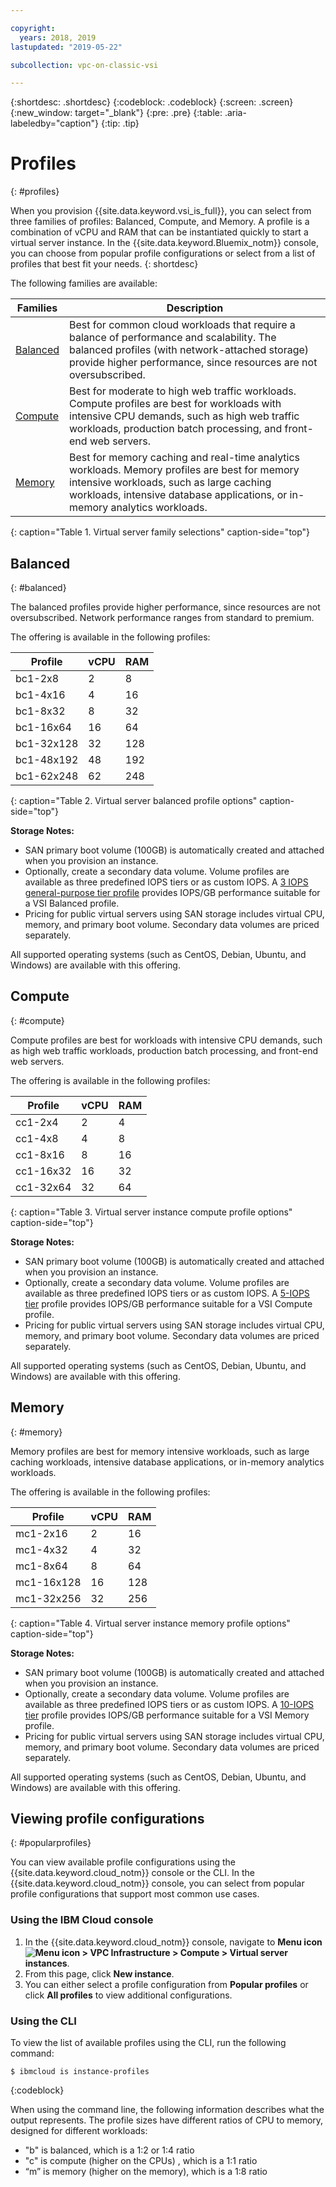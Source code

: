 ```yaml
---

copyright:
  years: 2018, 2019
lastupdated: "2019-05-22"

subcollection: vpc-on-classic-vsi

---
```


{:shortdesc: .shortdesc}
{:codeblock: .codeblock}
{:screen: .screen}
{:new_window: target="_blank"}
{:pre: .pre}
{:table: .aria-labeledby="caption"}
{:tip: .tip}

# Profiles
{: #profiles}

When you provision {{site.data.keyword.vsi_is_full}}, you can select from three families of profiles: Balanced, Compute, and Memory. A profile is a combination of vCPU and RAM that can be instantiated quickly to start a virtual server instance. In the {{site.data.keyword.Bluemix_notm}} console, you can choose from popular profile configurations or select from a list of profiles that best fit your needs.
{: shortdesc}

The following families are available:

| Families | Description |
| -------- | ----------- |
| [Balanced](#balanced) | Best for common cloud workloads that require a balance of performance and scalability. The balanced profiles (with network-attached storage) provide higher performance, since resources are not oversubscribed. |
| [Compute](#compute)  | Best for moderate to high web traffic workloads. Compute profiles are best for workloads with intensive CPU demands, such as high web traffic workloads, production batch processing, and front-end web servers. |
| [Memory](#memory) | Best for memory caching and real-time analytics workloads. Memory profiles are best for memory intensive workloads, such as large caching workloads, intensive database applications, or in-memory analytics workloads. |
{: caption="Table 1. Virtual server family selections" caption-side="top"}

## Balanced
{: #balanced}

The balanced profiles provide higher performance, since resources are not oversubscribed. Network performance ranges from standard to premium.

The offering is available in the following profiles:

| Profile | vCPU | RAM |
|---------|---------|---------|
| bc1-2x8 | 2 | 8 |
| bc1-4x16 | 4 | 16 |
| bc1-8x32 | 8 | 32 |
| bc1-16x64 | 16 | 64 |
| bc1-32x128 | 32  | 128 |
| bc1-48x192 | 48 | 192 |
| bc1-62x248 | 62 | 248 |
{: caption="Table 2. Virtual server balanced profile options" caption-side="top"}

**Storage Notes:**

* SAN primary boot volume (100GB) is automatically created and attached when you provision an instance.
* Optionally, create a secondary data volume. Volume profiles are available as three predefined IOPS tiers or as custom IOPS. A [3 IOPS general-purpose tier profile](/docs/vpc-on-classic-block-storage?topic=vpc-on-classic-block-storage-block-storage-profiles#tiers) provides IOPS/GB performance suitable for a VSI Balanced profile.
* Pricing for public virtual servers using SAN storage includes virtual CPU, memory, and primary boot volume. Secondary data volumes are priced separately.

All supported operating systems (such as CentOS, Debian, Ubuntu, and Windows) are available with this offering.

## Compute
{: #compute}

Compute profiles are best for workloads with intensive CPU demands, such as high web traffic workloads, production batch processing, and 
front-end web servers.

The offering is available in the following profiles:

| Profile | vCPU | RAM |
|---------|---------|---------|
| cc1-2x4 | 2 | 4 |
| cc1-4x8 | 4 | 8 | 
| cc1-8x16 | 8 | 16 |
| cc1-16x32 | 16 | 32 |
| cc1-32x64 | 32  | 64 |
{: caption="Table 3. Virtual server instance compute profile options" caption-side="top"}

**Storage Notes:** 

* SAN primary boot volume (100GB) is automatically created and attached when you provision an instance.
* Optionally, create a secondary data volume. Volume profiles are available as three predefined IOPS tiers or as custom IOPS. A [5-IOPS tier](/docs/vpc-on-classic-block-storage?topic=vpc-on-classic-block-storage-block-storage-profiles#tiers) profile provides IOPS/GB performance suitable for a VSI Compute profile.
* Pricing for public virtual servers using SAN storage includes virtual CPU, memory, and primary boot volume. Secondary data volumes are priced separately.

All supported operating systems (such as CentOS, Debian, Ubuntu, and Windows) are available with this offering. 

## Memory 
{: #memory}

Memory profiles are best for memory intensive workloads, such as large caching workloads, intensive database applications, or in-memory 
analytics workloads.

The offering is available in the following profiles:

| Profile | vCPU | RAM |
|---------|---------|---------|
| mc1-2x16 | 2 | 16 |
| mc1-4x32 | 4 | 32 |
| mc1-8x64 | 8 | 64 |
| mc1-16x128 | 16 | 128 |
| mc1-32x256 | 32 | 256 |
{: caption="Table 4. Virtual server instance memory profile options" caption-side="top"}

**Storage Notes:** 

* SAN primary boot volume (100GB) is automatically created and attached when you provision an instance.
* Optionally, create a secondary data volume. Volume profiles are available as three predefined IOPS tiers or as custom IOPS. A [10-IOPS tier](/docs/vpc-on-classic-block-storage?topic=vpc-on-classic-block-storage-block-storage-profiles#tiers) profile provides IOPS/GB performance suitable for a VSI Memory profile.
* Pricing for public virtual servers using SAN storage includes virtual CPU, memory, and primary boot volume. Secondary data volumes are priced separately.

All supported operating systems (such as CentOS, Debian, Ubuntu, and Windows) are available with this offering. 

## Viewing profile configurations
{: #popularprofiles}

You can view available profile configurations using the {{site.data.keyword.cloud_notm}} console or the CLI. In the {{site.data.keyword.cloud_notm}} console, you can select from popular profile configurations that support most common use cases.

### Using the IBM Cloud console
1. In the {{site.data.keyword.cloud_notm}} console, navigate to **Menu icon ![Menu icon](../icons/icon_hamburger.svg) > VPC Infrastructure > Compute > Virtual server instances**.
2. From this page, click **New instance**.
3. You can either select a profile configuration from **Popular profiles** or click **All profiles** to view additional configurations.

### Using the CLI
To view the list of available profiles using the CLI, run the following command:
```
$ ibmcloud is instance-profiles
```
{:codeblock}

When using the command line, the following information describes what the output represents. The profile sizes have different ratios of CPU to memory, designed for different workloads:

*  "b" is balanced, which is a 1:2 or 1:4 ratio
*  "c" is compute (higher on the CPUs) , which is a 1:1 ratio
*  “m” is memory (higher on the memory), which is a 1:8 ratio
